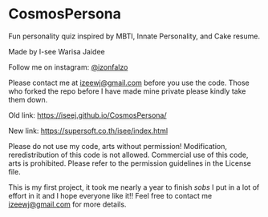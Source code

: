 # CosmosPersona
Fun personality quiz inspired by MBTI, Innate Personality, and Cake resume.

Made by I-see Warisa Jaidee 

Follow me on instagram: [@izonfalzo](https://www.instagram.com/izonfalzo)

Please contact me at izeewj@gmail.com before you use the code. Those who forked the repo before I have made mine private please kindly take them down. 

Old link: https://iseej.github.io/CosmosPersona/

New link: https://supersoft.co.th/isee/index.html

Please do not use my code, arts without permission! 
Modification, reredistribution of this code is not allowed. 
Commercial use of this code, arts is prohibited. Please refer to the permission guidelines in the License file.

This is my first project, it took me nearly a year to finish *sobs* I put in a lot of effort in it and I hope everyone like it!!
Feel free to contact me izeewj@gmail.com for more details.
